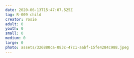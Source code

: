 ```yaml
---
date: 2020-06-13T15:47:07.525Z
tag: R-009 child
creator: rosie
adult: 0
youth: 0
small: 0
medium: 0
large: 0
photo: assets/326880ca-083c-47c1-aabf-15fe4284c988.jpeg
---
```

